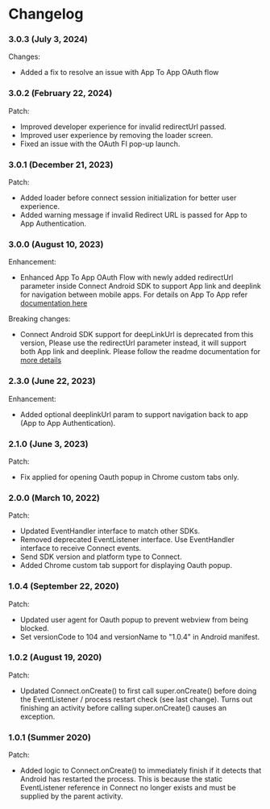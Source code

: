 # Changelog

### 3.0.3 (July 3, 2024)

Changes:
- Added a fix to resolve an issue with App To App OAuth flow


### 3.0.2 (February 22, 2024)

Patch:
- Improved developer experience for invalid redirectUrl passed.
- Improved user experience by removing the loader screen.
- Fixed an issue with the OAuth FI pop-up launch.


### 3.0.1 (December 21, 2023)

Patch:
- Added loader before connect session initialization for better user experience.
- Added warning message if invalid Redirect URL is passed for App to App Authentication.


### 3.0.0 (August 10, 2023)

Enhancement:
- Enhanced App To App OAuth Flow with newly added redirectUrl parameter inside Connect Android SDK to support App link and deeplink for navigation between mobile apps. For details on App To App refer [documentation here](https://developer.mastercard.com/open-banking-us/documentation/connect/mobile-sdks/)

Breaking changes:
- Connect Android SDK support for deepLinkUrl is deprecated from this version, Please use the redirectUrl parameter instead, it will support both App link and deeplink. Please follow the readme documentation for [more details](https://github.com/Mastercard/connect-android-sdk#readme)

### 2.3.0 (June 22, 2023)

Enhancement:
- Added optional deeplinkUrl param to support navigation back to app (App to App Authentication).

### 2.1.0 (June 3, 2023)

Patch:
- Fix applied for opening Oauth popup in Chrome custom tabs only.


### 2.0.0 (March 10, 2022)

Patch:
- Updated EventHandler interface to match other SDKs.
- Removed deprecated EventListener interface.  Use EventHandler interface to receive Connect events.  
- Send SDK version and platform type to Connect.
- Added Chrome custom tab support for displaying Oauth popup.


### 1.0.4 (September 22, 2020)

Patch:
- Updated user agent for Oauth popup to prevent webview from being blocked.
- Set versionCode to 104 and versionName to "1.0.4" in Android manifest.

### 1.0.2 (August 19, 2020)

Patch:
- Updated Connect.onCreate() to first call super.onCreate() before doing the EventListener / process restart check (see last change).  Turns out finishing an activity before calling super.onCreate() causes an exception.

### 1.0.1 (Summer 2020)

Patch:
- Added logic to Connect.onCreate() to immediately finish if it detects that Android has restarted the process.  This is because the static EventListener reference in Connect no longer exists and must be supplied by the parent activity.


